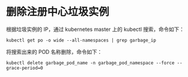 # 删除注册中心垃圾实例

根据垃圾实例的 IP，通过 kubernetes master 上的 kubectl 搜索，命令如下：

```shell
kubectl get po -o wide --all-namespaces | grep garbage_ip
```

将搜索出来的 POD 名称删除，命令如下：

```shell
kubectl delete garbage_pod_name -n garbage_pod_namespace --force --grace-period=0
```